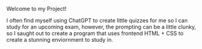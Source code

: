 Welcome to my Project!

I often find myself using ChatGPT to create little quizzes for me so I can study for an upcoming exam, however, the prompting can
be a little clunky, so I saught out to create a program that uses frontend HTML + CSS to create a stunning enviornment to study in.
